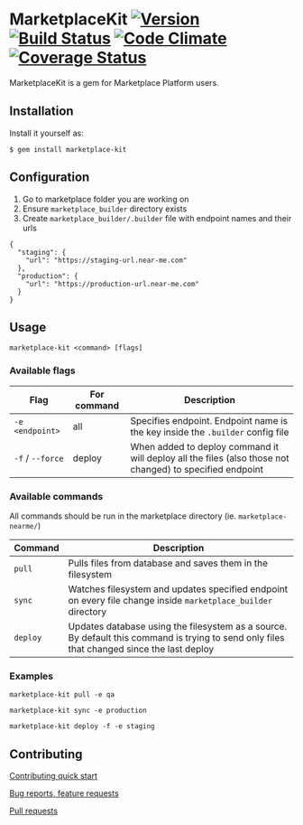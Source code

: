 # MarketplaceKit [![Version](http://img.shields.io/gem/v/marketplace-kit.svg)](https://rubygems.org/gems/marketplace-kit) [![Build Status](https://travis-ci.org/mdyd-dev/marketplace-kit.svg?branch=master)](https://travis-ci.org/mdyd-dev/marketplace-kit) [![Code Climate](https://codeclimate.com/github/crashbreak/crashbreak/badges/gpa.svg)](https://codeclimate.com/github/mdyd-dev/marketplace-kit) [![Coverage Status](https://coveralls.io/repos/github/mdyd-dev/marketplace-kit/badge.svg?branch=master)](https://coveralls.io/github/mdyd-dev/marketplace-kit?branch=master)

MarketplaceKit is a gem for Marketplace Platform users.

## Installation

Install it yourself as:

    $ gem install marketplace-kit

## Configuration

1. Go to marketplace folder you are working on
2. Ensure `marketplace_builder` directory exists
3. Create `marketplace_builder/.builder` file with endpoint names and their urls
```
{
  "staging": {
    "url": "https://staging-url.near-me.com"
  },
  "production": {
    "url": "https://production-url.near-me.com"
  }
}
```

## Usage
`marketplace-kit <command> [flags]`

### Available flags
| Flag  | For command | Description           |
| ----------------- | ------------- | ------ |
| `-e <endpoint>`  | all | Specifies endpoint. Endpoint name is the key inside the `.builder` config file  |
| `-f` / `--force`  | deploy    | When added to deploy command it will deploy all the files (also those not changed) to specified endpoint |


### Available commands
All commands should be run in the marketplace directory (ie. `marketplace-nearme/`)

| Command  | Description           |
| ----------------- | ------------- |
| `pull`      | Pulls files from database and saves them in the filesystem |
| `sync` | Watches filesystem and updates specified endpoint on every file change inside `marketplace_builder` directory |
| `deploy` | Updates database using the filesystem as a source. By default this command is trying to send only files that changed since the last deploy  |

### Examples
`marketplace-kit pull -e qa`

`marketplace-kit sync -e production`

`marketplace-kit deploy -f -e staging`

## Contributing

[Contributing quick start](https://github.com/mdyd-dev/marketplace-kit/blob/master/CONTRIBUTE_README.md)

[Bug reports, feature requests](https://github.com/mdyd-dev/marketplace-kit/issues)

[Pull requests](https://github.com/mdyd-dev/marketplace-kit/pulls)
